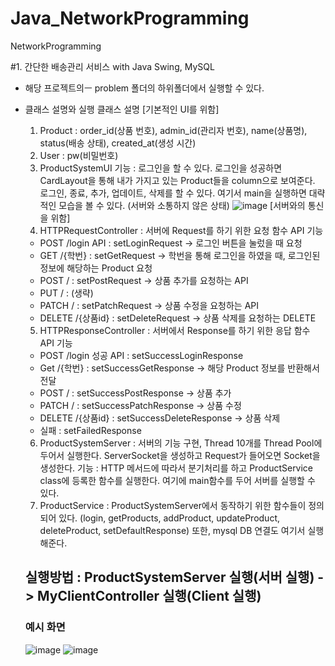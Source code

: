 # Java_NetworkProgramming
NetworkProgramming

#1. 간단한 배송관리 서비스 with Java Swing, MySQL
- 해당 프로젝트의ㅡ problem 폴더의 하위폴더에서 실행할 수 있다.
- 클래스 설명와 실행 클래스 설명
  [기본적인 UI를 위함]
  1) Product : order_id(상품 번호), admin_id(관리자 번호), name(상품명), status(배송 상태), created_at(생성 시간)
  2) User : pw(비밀번호)
  3) ProductSystemUI
    기능 : 로그인을 할 수 있다. 로그인을 성공하면 CardLayout을 통해 내가 가지고 있는 Product들을 column으로 보여준다.
          로그인, 종료, 추가, 업데이트, 삭제를 할 수 있다.
          여기서 main을 실행하면 대략적인 모습을 볼 수 있다. (서버와 소통하지 않은 상태)
          ![image](https://user-images.githubusercontent.com/57055730/206972397-a8762e23-18e6-4f72-9758-eff02ab6fde0.png)
  [서버와의 통신을 위함]
  4) HTTPRequestController : 서버에 Request를 하기 위한 요청 함수 API
    기능  
    - POST /login API : setLoginRequest -> 로그인 버튼을 눌렀을 때 요청
    - GET /{학번} : setGetRequest -> 학번을 통해 로그인을 하였을 때, 로그인된 정보에 해당하는 Product 요청
    - POST / : setPostRequest -> 상품 추가를 요청하는 API
    - PUT / : (생략)
    - PATCH / : setPatchRequest -> 상품 수정을 요청하는 API
    - DELETE /{상품id} : setDeleteRequest -> 상품 삭제를 요청하는 DELETE
   5) HTTPResponseController : 서버에서 Response를 하기 위한 응답 함수 API
    기능
    - POST /login 성공 API : setSuccessLoginResponse
    - Get /{학번} : setSuccessGetResponse -> 해당 Product 정보를 반환해서 전달
    - POST / : setSuccessPostResponse -> 상품 추가
    - PATCH / : setSuccessPatchResponse -> 상품 수정
    - DELETE /{상품id} : setSuccessDeleteResponse -> 상품 삭제
    - 실패 : setFailedResponse
   6) ProductSystemServer : 서버의 기능 구현, Thread 10개를 Thread Pool에 두어서 실행한다. 
   ServerSocket을 생성하고 Request가 들어오면 Socket을 생성한다.
    기능 : HTTP 메서드에 따라서 분기처리를 하고 ProductService class에 등록한 함수를 실행한다. 
      여기에 main함수를 두어 서버를 실행할 수 있다.
   7) ProductService : ProductSystemServer에서 동작하기 위한 함수들이 정의되어 있다. 
      (login, getProducts, addProduct, updateProduct, deleteProduct, setDefaultResponse)
        또한, mysql DB 연결도 여기서 실행해준다.
  
  ## 실행방법 : ProductSystemServer 실행(서버 실행) -> MyClientController 실행(Client 실행)
  ### 예시 화면
  ![image](https://user-images.githubusercontent.com/57055730/206975979-39ec23a4-10fd-40cc-81b4-41b9a31eba54.png)
  ![image](https://user-images.githubusercontent.com/57055730/206976006-a4453677-e3d1-4b8e-81e3-1030c11ab881.png)

    
  
